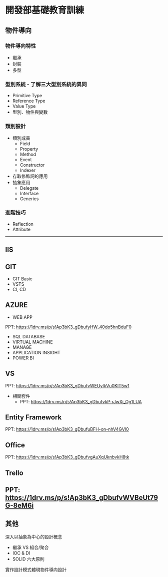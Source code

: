 # 開發部基礎教育訓練

## 物件導向

### 物件導向特性

- 繼承
- 封裝
- 多型

### 型別系統 - 了解三大型別系統的異同

- Primitive Type
- Reference Type
- Value Type
- 型別、物件與變數

### 類別設計

- 類別成員
  - Field
  - Property
  - Method
  - Event
  - Constructor
  - Indexer
- 存取修飾詞的應用
- 抽象應用
  - Delegate
  - Interface
  - Generics

### 進階技巧

- Reflection
- Attribute

---

## IIS

## GIT
- GIT Basic
- VSTS
- CI, CD

## AZURE

- WEB APP

PPT: <https://1drv.ms/p/s!Ap3bK3_gDbufyHW_40do5hnBduF0>

- SQL DATABASE
- VIRTUAL MACHINE
- MANAGE
- APPLICATION INSIGHT
- POWER BI

## VS
PPT: <https://1drv.ms/p/s!Ap3bK3_gDbufvWEUylkVu0KlT5w1>

- 相關套件
  - PPT: <https://1drv.ms/p/s!Ap3bK3_gDbufvkP-rJwXj_Og1LUA>

## Entity Framework

PPT: <https://1drv.ms/p/s!Ap3bK3_gDbufuBFH-on-nhV4GVI0>

## Office

PPT: <https://1drv.ms/p/s!Ap3bK3_gDbufvgAuXqUknbvkH8tk>

## Trello

PPT: <https://1drv.ms/p/s!Ap3bK3_gDbufvWVBeUt79G-8eM6i>
---

## 其他

深入以抽象為中心的設計概念

- 繼承 VS 組合/聚合
- IOC & DI
- SOLID 六大原則

實作設計模式體現物件導向設計
